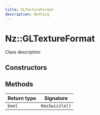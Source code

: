 ```yaml
---
title: GLTextureFormat
description: Nothing
---
```


# Nz::GLTextureFormat

Class description

## Constructors


## Methods

| Return type | Signature |
| ----------- | --------- |
| `bool` | `HasSwizzle()` |
